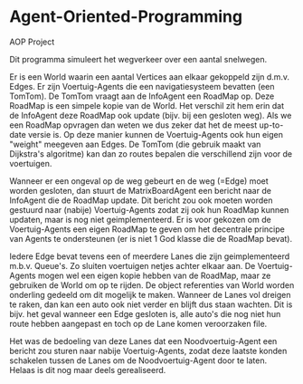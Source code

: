 Agent-Oriented-Programming
==========================

AOP Project

Dit programma simuleert het wegverkeer over een aantal snelwegen. 

Er is een World waarin een aantal Vertices aan elkaar gekoppeld zijn d.m.v. Edges. Er zijn Voertuig-Agents die een navigatiesysteem bevatten (een TomTom). De TomTom vraagt aan de InfoAgent een RoadMap op. Deze RoadMap is een simpele kopie van de World. Het verschil zit hem erin dat de InfoAgent deze RoadMap ook update (bijv. bij een gesloten weg). Als we een RoadMap opvragen dan weten we dus zeker dat het de meest up-to-date versie is. Op deze manier kunnen de Voertuig-Agents ook hun eigen "weight" meegeven aan Edges. De TomTom (die gebruik maakt van Dijkstra's algoritme) kan dan zo routes bepalen die verschillend zijn voor de voertuigen.

Wanneer er een ongeval op de weg gebeurt en de weg (=Edge) moet worden gesloten, dan stuurt de MatrixBoardAgent een bericht naar de InfoAgent die de RoadMap update. Dit bericht zou ook moeten worden gestuurd naar (nabije) Voertuig-Agents zodat zij ook hun RoadMap kunnen updaten, maar is nog niet geimplementeerd. Er is voor gekozen om de Voertuig-Agents een eigen RoadMap te geven om het decentrale principe van Agents te ondersteunen (er is niet 1 God klasse die de RoadMap bevat).

Iedere Edge bevat tevens een of meerdere Lanes die zijn geimplementeerd m.b.v. Queue's. Zo sluiten voertuigen netjes achter elkaar aan. De Voertuig-Agents mogen wel een eigen kopie hebben van de RoadMap, maar ze gebruiken de World om op te rijden. De object referenties van World worden onderling gedeeld om dit mogelijk te maken. Wanneer de Lanes vol dreigen te raken, dan kan een auto ook niet verder en blijft dus staan wachten. Dit is bijv. het geval wanneer een Edge gesloten is, alle auto's die nog niet hun route hebben aangepast en toch op de Lane komen veroorzaken file.

Het was de bedoeling van deze Lanes dat een Noodvoertuig-Agent een bericht zou sturen naar nabije Voertuig-Agents, zodat deze laatste konden schakelen tussen de Lanes om de Noodvoertuig-Agent door te laten. Helaas is dit nog maar deels gerealiseerd.

